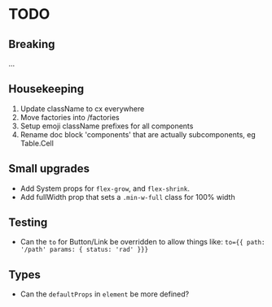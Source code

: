 # TODO

## Breaking

...

## Housekeeping

1. Update className to cx everywhere
1. Move factories into /factories
1. Setup emoji className prefixes for all components
1. Rename doc block 'components' that are actually subcomponents, eg Table.Cell

## Small upgrades

- Add System props for `flex-grow`, and `flex-shrink`.
- Add fullWidth prop that sets a `.min-w-full` class for 100% width

## Testing

- Can the `to` for Button/Link be overridden to allow things like:
  `to={{ path: '/path' params: { status: 'rad' }}}`

## Types

- Can the `defaultProps` in `element` be more defined?
